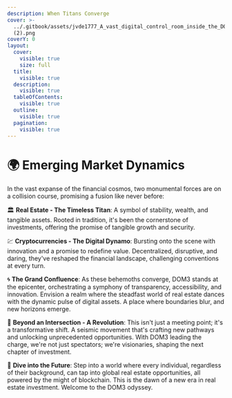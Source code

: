 ```yaml
---
description: When Titans Converge
cover: >-
  ../.gitbook/assets/jvde1777_A_vast_digital_control_room_inside_the_DOM3_dome._Tran_2d856b08-cf6c-4668-922f-93b2b06a6b73
  (2).png
coverY: 0
layout:
  cover:
    visible: true
    size: full
  title:
    visible: true
  description:
    visible: true
  tableOfContents:
    visible: true
  outline:
    visible: true
  pagination:
    visible: true
---
```


# 🌍 Emerging Market Dynamics

In the vast expanse of the financial cosmos, two monumental forces are on a collision course, promising a fusion like never before:

🏛 **Real Estate - The Timeless Titan**: A symbol of stability, wealth, and tangible assets. Rooted in tradition, it's been the cornerstone of investments, offering the promise of tangible growth and security.

💹 **Cryptocurrencies - The Digital Dynamo**: Bursting onto the scene with innovation and a promise to redefine value. Decentralized, disruptive, and daring, they've reshaped the financial landscape, challenging conventions at every turn.

🌀 **The Grand Confluence**: As these behemoths converge, DOM3 stands at the epicenter, orchestrating a symphony of transparency, accessibility, and innovation. Envision a realm where the steadfast world of real estate dances with the dynamic pulse of digital assets. A place where boundaries blur, and new horizons emerge.

🚀 **Beyond an Intersection - A Revolution**: This isn't just a meeting point; it's a transformative shift. A seismic movement that's crafting new pathways and unlocking unprecedented opportunities. With DOM3 leading the charge, we're not just spectators; we're visionaries, shaping the next chapter of investment.

🌱 **Dive into the Future**: Step into a world where every individual, regardless of their background, can tap into global real estate opportunities, all powered by the might of blockchain. This is the dawn of a new era in real estate investment. Welcome to the DOM3 odyssey.
